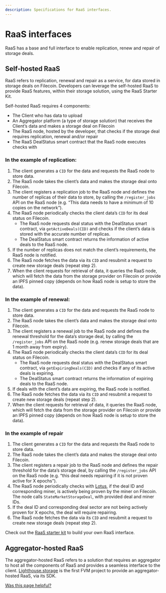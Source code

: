 ```yaml
---
description: Specifications for RaaS interfaces.
---
```


# RaaS interfaces

RaaS has a base and full interface to enable replication, renew and repair of storage deals.

## Self-hosted RaaS

RaaS refers to replication, renewal and repair as a service, for data stored in storage deals on Filecoin. Developers can leverage the self-hosted RaaS to provide RaaS features, within their storage solution, using the RaaS Starter Kit.

Self-hosted RaaS requires 4 components:

* The Client who has data to upload
* An Aggregator platform (a type of storage solution) that receives the Client’s data and makes a storage deal on Filecoin
* The RaaS node, hosted by the developer, that checks if the storage deal requires replication, renewal and/or repair
* The RaaS DealStatus smart contract that the RaaS node executes checks with

### In the example of replication:

1. The client generates a `CID` for the data and requests the RaaS node to store data.
2. The RaaS node takes the client’s data and makes the storage deal onto Filecoin.
3. The client registers a replication job to the RaaS node and defines the number of replicas of their data to store, by calling the `/register_jobs` API on the RaaS node (e.g. “This data needs to have a minimum of 10 copies on the network”).
4. The RaaS node periodically checks the client data’s `CID` for its deal status on Filecoin.
   * The RaaS node requests deal status with the DealStatus smart contract, via `getActiveDeals(CID)` and checks if the client’s data is stored with the accurate number of replicas.
   * The DealStatus smart contract returns the information of active deals to the RaaS node.
5. If the number of replicas does not match the client’s requirements, the RaaS node is notified.
6. The RaaS node fetches the data via its `CID` and resubmit a request to create new storage deals (repeat step 2).
7. When the client requests for retrieval of data, it queries the RaaS node, which will fetch the data from the storage provider on Filecoin or provide an IPFS pinned copy (depends on how RaaS node is setup to store the data).

### In the example of renewal:

1. The client generates a `CID` for the data and requests the RaaS node to store data.
2. The RaaS node takes the client’s data and makes the storage deal onto Filecoin.
3. The client registers a renewal job to the RaaS node and defines the renewal threshold for the data’s storage deal, by calling the `/register_jobs` API on the RaaS node (e.g. renew storage deals that are 1 month away from expiry).
4. The RaaS node periodically checks the client data’s `CID` for its deal status on Filecoin.
   * The RaaS node requests deal status with the DealStatus smart contract, via `getExpiringDeals(CID)` and checks if any of its active deals is expiring.
   * The DealStatus smart contract returns the information of expiring deals to the RaaS node.
5. If deals with the client’s data are expiring, the RaaS node is notified.
6. The RaaS node fetches the data via its `CID` and resubmit a request to create new storage deals (repeat step 2).
7. When the client requests for retrieval of data, it queries the RaaS node, which will fetch the data from the storage provider on Filecoin or provide an IPFS pinned copy (depends on how RaaS node is setup to store the data).

### In the example of repair

1. The client generates a `CID` for the data and requests the RaaS node to store data.
2. The RaaS node takes the client’s data and makes the storage deal onto Filecoin.
3. The client registers a repair job to the RaaS node and defines the repair threshold for the data’s storage deal, by calling the `/register_jobs` API on the RaaS node (e.g. “this deal needs repairing if it is not proven active for X epochs”).
4. The RaaS node periodically checks with [Lotus](https://lotus.filecoin.io/lotus/get-started/what-is-lotus/), if the deal ID and corresponding miner, is actively being proven by the miner on Filecoin. The node calls `StateMarketStorageDeal`, with provided deal and miner IDs.
5. If the deal ID and corresponding deal sector are not being actively proven for X epochs, the deal will require repairing.
6. The RaaS node fetches the data via its `CID` and resubmit a request to create new storage deals (repeat step 2).

Check out the [RaaS starter kit](https://github.com/filecoin-project/raas-starter-kit) to build your own RaaS interface.

## Aggregator-hosted RaaS

The aggregator-hosted RaaS refers to a solution that requires an aggregator to host all the components of RaaS and provides a seamless interface to the client. [Lighthouse.storage](https://www.lighthouse.storage/) is the first FVM project to provide an aggregator-hosted RaaS, via its SDK.



[Was this page helpful?](https://airtable.com/apppq4inOe4gmSSlk/pagoZHC2i1iqgphgl/form?prefill\_Page+URL=https://docs.filecoin.io/smart-contracts/programmatic-storage/raas-interfaces)
